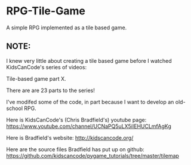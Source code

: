# RPG-Tile-Game
A simple RPG implemented as a tile based game.

NOTE:
-------------------------------------------------------------------------------------
I knew very little about creating a tile based game before I watched KidsCanCode's series of videos:

Tile-based game part X.

There are are 23 parts to the series!

I've modifed some of the code, in part because I want to develop an old-school RPG.

Here is KidsCanCode's (Chris Bradfield's) youtube page:
https://www.youtube.com/channel/UCNaPQ5uLX5iIEHUCLmfAgKg

Here is Bradfield's website:
http://kidscancode.org/

Here are the source files Bradfield has put up on github:
https://github.com/kidscancode/pygame_tutorials/tree/master/tilemap
